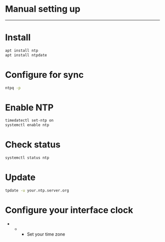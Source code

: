 # Manual setting up

-----------------------------------------------

# Install
```bash
apt install ntp
apt install ntpdate
```
# Configure for sync
```bash
ntpq -p
```
# Enable NTP
```bash
timedatectl set-ntp on
systemctl enable ntp
```
# Check status
```bash
systemctl status ntp
```
# Update 
```bash
tpdate -u your.ntp.server.org
```
# Configure your interface clock
- - - Set your time zone
